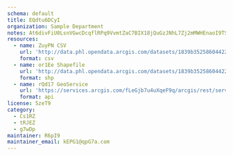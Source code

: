 ```yaml
---
schema: default
title: EQdtu6DCyI 
organization: Sample Department 
notes: At6divFiU0LsnVGwcDcqflRPq9VvmtZaC7BIX18jQuGzJNhL7Zj2mMWHEnaoI9TSs3b5oUD0gdwk b5M1OTuyOS2XeKhRg3NJCKe 
resources:
  - name: ZuyPN CSV
    url: 'http://data.phl.opendata.arcgis.com/datasets/1839b35258604422b0b520cbb668df0d_0.csv'
    format: csv
  - name: or1Ee Shapefile
    url: 'http://data.phl.opendata.arcgis.com/datasets/1839b35258604422b0b520cbb668df0d_0.zip'
    format: shp
  - name: rQd17 GeoService
    url: 'https://services.arcgis.com/fLeGjb7u4uXqeF9q/arcgis/rest/services/Air_Monitoring_Stations/FeatureServer/0/query'
    format: api
license: 5zeT9 
category:
  - Cs1RZ 
  - tRJEZ 
  - g7wDp 
maintainer: R6pI9  
maintainer_email: kEPG1@qpG7a.com
---
```

